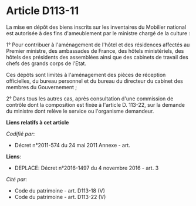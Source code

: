 # Article D113-11

La mise en dépôt des biens inscrits sur les inventaires du Mobilier national est autorisée à des fins d'ameublement par le
ministre chargé de la culture :

1° Pour contribuer à l'aménagement de l'hôtel et des résidences affectés au Premier ministre, des ambassades de France, des
hôtels ministériels, des hôtels des présidents des assemblées ainsi que des cabinets de travail des chefs des grands corps de
l'Etat.

Ces dépôts sont limités à l'aménagement des pièces de réception officielles, du bureau personnel et du bureau du directeur du
cabinet des membres du Gouvernement ;

2° Dans tous les autres cas, après consultation d'une commission de contrôle dont la composition est fixée à l'article D.
113-22, sur la demande du ministre dont relève le service ou l'organisme demandeur.

**Liens relatifs à cet article**

_Codifié par_:

  - Décret n°2011-574 du 24 mai 2011 Annexe - art.

**Liens**:

  - DEPLACE: Décret n°2016-1497 du 4 novembre 2016 - art. 3

_Cité par_:

  - Code du patrimoine - art. D113-18 (V)
  - Code du patrimoine - art. D113-22 (V)
